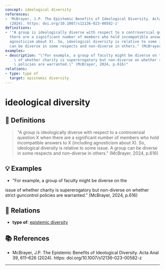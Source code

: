 ```yaml
---
concept: ideological diversity
references:
- 'McBrayer, J.P. The Epistemic Benefits of Ideological Diversity. Acta Anal 39, 611–626
  (2024). https: doi.org/10.1007/s12136-023-00582-z'
definitions:
- '"A group is ideologically diverse with respect to a controversial question X when
  there are a significant number of members who hold incompatible answers to X (including
  agnosticism about X). So, ideological diversity is relative to some issue. A group
  can be diverse in some respects and non-diverse in others." (McBrayer, 2024, p.616)'
examples:
- description: "\"For example, a group of faculty might be diverse on the\r\nissue\
    \ of whether charity is supererogatory but non-diverse on whether strict guncontrol\
    \ policies are warranted.\" (McBrayer, 2024, p.616)"
relations:
- type: type of
  target: epistemic diversity
---
```


# ideological diversity

## 📖 Definitions

> "A group is ideologically diverse with respect to a controversial question X when there are a significant number of members who hold incompatible answers to X (including agnosticism about X). So, ideological diversity is relative to some issue. A group can be diverse in some respects and non-diverse in others." (McBrayer, 2024, p.616)

## 💡 Examples

- "For example, a group of faculty might be diverse on the
issue of whether charity is supererogatory but non-diverse on whether strict guncontrol policies are warranted." (McBrayer, 2024, p.616)

## 🔗 Relations

- **type of**: [epistemic diversity](./epistemic-diversity.md)

## 📚 References

- McBrayer, J.P. The Epistemic Benefits of Ideological Diversity. Acta Anal 39, 611–626 (2024). https: doi.org/10.1007/s12136-023-00582-z

---

<script src="https://giscus.app/client.js"
                data-repo="natesheehan/conceptcartography"
                data-repo-id="R_kgDOPB5QiQ"
                data-category="General"
                data-category-id="DIC_kwDOPB5Qic4CsAxd"
                data-mapping="pathname"
                data-strict="0"
                data-reactions-enabled="1"
                data-emit-metadata="0"
                data-input-position="bottom"
                data-theme="catppuccin_mocha"
                data-lang="en"
                crossorigin="anonymous"
                async>
        </script>
        